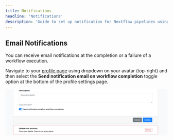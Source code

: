 ```yaml
---
title: Notifications
headline: 'Notifications'
description: 'Guide to set up notification for Nextflow pipelines using Tower.'
---
```


## Email Notifications

You can receive email notifications at the completion or a failure of a workflow execution.

Navigate to your [profile page](https://tower.nf/profile) using dropdown on your avatar (top-right) and then select the **Send notification email on workflow completion** toggle option at the bottom of the profile settings page.

![](_images/launch_notifications.png)

